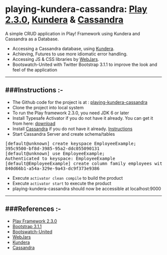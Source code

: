 playing-kundera-cassandra: [Play 2.3.0](http://www.playframework.com/), [Kundera](https://github.com/impetus-opensource/Kundera) & [Cassandra](http://cassandra.apache.org/)
==================================================================================================================================================

A simple CRUD application in Play! Framework using Kundera and Cassandra as a Database.

- Accessing a Cassandra database, using [Kundera](https://github.com/impetus-opensource/Kundera).
- Achieving, Futures to use more idiomatic error handling.
- Accessing JS & CSS libraries by [WebJars](http://www.webjars.org/).
- Bootswatch-United with Twitter Bootstrap 3.1.1 to improve the look and feel of the application

-----------------------------------------------------------------------
###Instructions :-
-----------------------------------------------------------------------
* The Github code for the project is at : [playing-kundera-cassandra](https://github.com/knoldus/playing-kundera-cassandra)
* Clone the project into local system
* To run the Play framework 2.3.0, you need JDK 6 or later
* Install Typesafe Activator if you do not have it already. You can get it from here: [download](http://www.playframework.com/download)
* Install [Cassandra](http://cassandra.apache.org/) if you do not have it already. [Instructions](https://www.digitalocean.com/community/tutorials/how-to-install-cassandra-and-run-a-single-node-cluster-on-a-ubuntu-vps)
* Start Cassandra Server and create schema/tables

<pre>[default@unknown] create keyspace EmployeeExample;
395c9500-bf8d-3985-95a2-ddc055090131
[default@unknown] use EmployeeExample;
Authenticated to keyspace: EmployeeExample
[default@EmployeeExample] create column family employees with comparator=UTF8Type and default_validation_class=UTF8Type and key_validation_class=UTF8Type;
840d66b1-a54a-329e-9a43-dc9f373e9386</pre>

* Execute `activator clean compile` to build the product
* Execute `activator start` to execute the product
* playing-kundera-cassandra should now be accessible at localhost:9000

-----------------------------------------------------------------------
###References :-
-----------------------------------------------------------------------
* [Play Framework 2.3.0](http://www.playframework.com/)
* [Bootstrap 3.1.1](http://getbootstrap.com/css/)
* [Bootswatch-United](http://bootswatch.com/united/)
* [WebJars](http://www.webjars.org/)
* [Kundera](https://github.com/impetus-opensource/Kundera)
* [Cassandra](http://cassandra.apache.org/)
